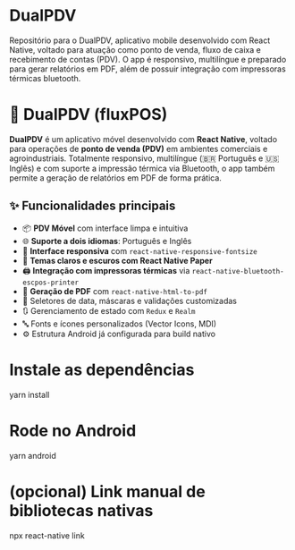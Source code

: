 # DualPDV
Repositório para o DualPDV, aplicativo mobile desenvolvido com React Native, voltado para atuação como ponto de venda, fluxo de caixa e recebimento de contas (PDV). O app é responsivo, multilíngue e preparado para gerar relatórios em PDF, além de possuir integração com impressoras térmicas bluetooth.
# 🧾 DualPDV (fluxPOS)

**DualPDV** é um aplicativo móvel desenvolvido com **React Native**, voltado para operações de **ponto de venda (PDV)** em ambientes comerciais e agroindustriais. Totalmente responsivo, multilíngue (🇧🇷 Português e 🇺🇸 Inglês) e com suporte a impressão térmica via Bluetooth, o app também permite a geração de relatórios em PDF de forma prática.

## ✨ Funcionalidades principais

- 📦 **PDV Móvel** com interface limpa e intuitiva
- 🌐 **Suporte a dois idiomas**: Português e Inglês
- 📱 **Interface responsiva** com `react-native-responsive-fontsize`
- 🎨 **Temas claros e escuros com React Native Paper**
- 🖨️ **Integração com impressoras térmicas** via `react-native-bluetooth-escpos-printer`
- 🧾 **Geração de PDF** com `react-native-html-to-pdf`
- 📆 Seletores de data, máscaras e validações customizadas
- 🔃 Gerenciamento de estado com `Redux` e `Realm`
- 🔤 Fonts e ícones personalizados (Vector Icons, MDI)
- ⚙️ Estrutura Android já configurada para build nativo

# Instale as dependências
yarn install

# Rode no Android
yarn android

# (opcional) Link manual de bibliotecas nativas
npx react-native link
